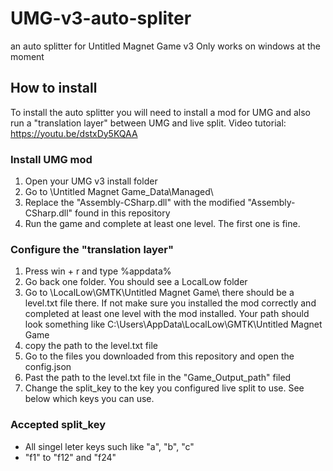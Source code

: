# UMG-v3-auto-spliter
an auto splitter for Untitled Magnet Game v3
Only works on windows at the moment

## How to install
To install the auto splitter you will need to install a mod for UMG and also run a "translation layer" between UMG and live split.
Video tutorial: https://youtu.be/dstxDy5KQAA 
### Install UMG mod
1. Open your UMG v3 install folder
2. Go to \Untitled Magnet Game_Data\Managed\
3. Replace the "Assembly-CSharp.dll" with the modified "Assembly-CSharp.dll" found in this repository
4. Run the game and complete at least one level. The first one is fine.

### Configure the "translation layer"
1. Press win + r and type %appdata%
2. Go back one folder. You should see a LocalLow folder
3. Go to \LocalLow\GMTK\Untitled Magnet Game\ there should be a level.txt file there. If not make sure you installed the mod correctly and completed at least one level with the mod installed. Your path should look something like C:\Users<userName>\AppData\LocalLow\GMTK\Untitled Magnet Game
4. copy the path to the level.txt file
5. Go to the files you downloaded from this repository and open the config.json
6. Past the path to the level.txt file in the "Game_Output_path" filed
7. Change the split_key to the key you configured live split to use. See below which keys you can use.

### Accepted split_key
* All singel leter keys such like "a", "b", "c"
* "f1" to "f12" and "f24"
